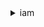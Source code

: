 

<details><summary>iam</summary><blockquote>

- **<details><summary>add-client-id-to-open-id-connect-provider</summary><blockquote>**

  * --open-id-connect-provider-arn
  * --client-id
  * --cli-input-json
  * --cli-input-yaml
  * --generate-cli-skeleton


- **<details><summary>add-role-to-instance-profile</summary><blockquote>**

  * --instance-profile-name
  * --role-name
  * --cli-input-json
  * --cli-input-yaml
  * --generate-cli-skeleton


- **<details><summary>add-user-to-group</summary><blockquote>**

  * --group-name
  * --user-name
  * --cli-input-json
  * --cli-input-yaml
  * --generate-cli-skeleton


- **<details><summary>attach-group-policy</summary><blockquote>**

  * --group-name
  * --policy-arn
  * --cli-input-json
  * --cli-input-yaml
  * --generate-cli-skeleton


- **<details><summary>attach-role-policy</summary><blockquote>**

  * --role-name
  * --policy-arn
  * --cli-input-json
  * --cli-input-yaml
  * --generate-cli-skeleton


- **<details><summary>attach-user-policy</summary><blockquote>**

  * --user-name
  * --policy-arn
  * --cli-input-json
  * --cli-input-yaml
  * --generate-cli-skeleton


- **<details><summary>change-password</summary><blockquote>**

  * --old-password
  * --new-password
  * --cli-input-json
  * --cli-input-yaml
  * --generate-cli-skeleton


- **<details><summary>create-access-key</summary><blockquote>**

  * --user-name
  * --cli-input-json
  * --cli-input-yaml
  * --generate-cli-skeleton


- **<details><summary>create-account-alias</summary><blockquote>**

  * --account-alias
  * --cli-input-json
  * --cli-input-yaml
  * --generate-cli-skeleton


- **<details><summary>create-group</summary><blockquote>**

  * --path
  * --group-name
  * --cli-input-json
  * --cli-input-yaml
  * --generate-cli-skeleton


- **<details><summary>create-instance-profile</summary><blockquote>**

  * --instance-profile-name
  * --path
  * --tags
  * --cli-input-json
  * --cli-input-yaml
  * --generate-cli-skeleton


- **<details><summary>create-login-profile</summary><blockquote>**

  * --user-name
  * --password
  * --password-reset-required
  * --no-password-reset-required
  * --cli-input-json
  * --cli-input-yaml
  * --generate-cli-skeleton


- **<details><summary>create-open-id-connect-provider</summary><blockquote>**

  * --url
  * --client-id-list
  * --thumbprint-list
  * --tags
  * --cli-input-json
  * --cli-input-yaml
  * --generate-cli-skeleton


- **<details><summary>create-policy</summary><blockquote>**

  * --policy-name
  * --path
  * --policy-document
  * --description
  * --tags
  * --cli-input-json
  * --cli-input-yaml
  * --generate-cli-skeleton


- **<details><summary>create-policy-version</summary><blockquote>**

  * --policy-arn
  * --policy-document
  * --set-as-default
  * --no-set-as-default
  * --cli-input-json
  * --cli-input-yaml
  * --generate-cli-skeleton


- **<details><summary>create-role</summary><blockquote>**

  * --path
  * --role-name
  * --assume-role-policy-document
  * --description
  * --max-session-duration
  * --permissions-boundary
  * --tags
  * --cli-input-json
  * --cli-input-yaml
  * --generate-cli-skeleton


- **<details><summary>create-saml-provider</summary><blockquote>**

  * --saml-metadata-document
  * --name
  * --tags
  * --cli-input-json
  * --cli-input-yaml
  * --generate-cli-skeleton


- **<details><summary>create-service-linked-role</summary><blockquote>**

  * --aws-service-name
  * --description
  * --custom-suffix
  * --cli-input-json
  * --cli-input-yaml
  * --generate-cli-skeleton


- **<details><summary>create-service-specific-credential</summary><blockquote>**

  * --user-name
  * --service-name
  * --cli-input-json
  * --cli-input-yaml
  * --generate-cli-skeleton


- **<details><summary>create-user</summary><blockquote>**

  * --path
  * --user-name
  * --permissions-boundary
  * --tags
  * --cli-input-json
  * --cli-input-yaml
  * --generate-cli-skeleton


- **<details><summary>create-virtual-mfa-device</summary><blockquote>**

  * --path
  * --virtual-mfa-device-name
  * --tags
  * --outfile
  * --bootstrap-method


- **<details><summary>deactivate-mfa-device</summary><blockquote>**

  * --user-name
  * --serial-number
  * --cli-input-json
  * --cli-input-yaml
  * --generate-cli-skeleton


- **<details><summary>delete-access-key</summary><blockquote>**

  * --user-name
  * --access-key-id
  * --cli-input-json
  * --cli-input-yaml
  * --generate-cli-skeleton


- **<details><summary>delete-account-alias</summary><blockquote>**

  * --account-alias
  * --cli-input-json
  * --cli-input-yaml
  * --generate-cli-skeleton


- **<details><summary>delete-account-password-policy</summary><blockquote>**

  * --cli-input-json
  * --cli-input-yaml
  * --generate-cli-skeleton


- **<details><summary>delete-group</summary><blockquote>**

  * --group-name
  * --cli-input-json
  * --cli-input-yaml
  * --generate-cli-skeleton


- **<details><summary>delete-group-policy</summary><blockquote>**

  * --group-name
  * --policy-name
  * --cli-input-json
  * --cli-input-yaml
  * --generate-cli-skeleton


- **<details><summary>delete-instance-profile</summary><blockquote>**

  * --instance-profile-name
  * --cli-input-json
  * --cli-input-yaml
  * --generate-cli-skeleton


- **<details><summary>delete-login-profile</summary><blockquote>**

  * --user-name
  * --cli-input-json
  * --cli-input-yaml
  * --generate-cli-skeleton


- **<details><summary>delete-open-id-connect-provider</summary><blockquote>**

  * --open-id-connect-provider-arn
  * --cli-input-json
  * --cli-input-yaml
  * --generate-cli-skeleton


- **<details><summary>delete-policy</summary><blockquote>**

  * --policy-arn
  * --cli-input-json
  * --cli-input-yaml
  * --generate-cli-skeleton


- **<details><summary>delete-policy-version</summary><blockquote>**

  * --policy-arn
  * --version-id
  * --cli-input-json
  * --cli-input-yaml
  * --generate-cli-skeleton


- **<details><summary>delete-role</summary><blockquote>**

  * --role-name
  * --cli-input-json
  * --cli-input-yaml
  * --generate-cli-skeleton


- **<details><summary>delete-role-permissions-boundary</summary><blockquote>**

  * --role-name
  * --cli-input-json
  * --cli-input-yaml
  * --generate-cli-skeleton


- **<details><summary>delete-role-policy</summary><blockquote>**

  * --role-name
  * --policy-name
  * --cli-input-json
  * --cli-input-yaml
  * --generate-cli-skeleton


- **<details><summary>delete-saml-provider</summary><blockquote>**

  * --saml-provider-arn
  * --cli-input-json
  * --cli-input-yaml
  * --generate-cli-skeleton


- **<details><summary>delete-server-certificate</summary><blockquote>**

  * --server-certificate-name
  * --cli-input-json
  * --cli-input-yaml
  * --generate-cli-skeleton


- **<details><summary>delete-service-linked-role</summary><blockquote>**

  * --role-name
  * --cli-input-json
  * --cli-input-yaml
  * --generate-cli-skeleton


- **<details><summary>delete-service-specific-credential</summary><blockquote>**

  * --user-name
  * --service-specific-credential-id
  * --cli-input-json
  * --cli-input-yaml
  * --generate-cli-skeleton


- **<details><summary>delete-signing-certificate</summary><blockquote>**

  * --user-name
  * --certificate-id
  * --cli-input-json
  * --cli-input-yaml
  * --generate-cli-skeleton


- **<details><summary>delete-ssh-public-key</summary><blockquote>**

  * --user-name
  * --ssh-public-key-id
  * --cli-input-json
  * --cli-input-yaml
  * --generate-cli-skeleton


- **<details><summary>delete-user</summary><blockquote>**

  * --user-name
  * --cli-input-json
  * --cli-input-yaml
  * --generate-cli-skeleton


- **<details><summary>delete-user-permissions-boundary</summary><blockquote>**

  * --user-name
  * --cli-input-json
  * --cli-input-yaml
  * --generate-cli-skeleton


- **<details><summary>delete-user-policy</summary><blockquote>**

  * --user-name
  * --policy-name
  * --cli-input-json
  * --cli-input-yaml
  * --generate-cli-skeleton


- **<details><summary>delete-virtual-mfa-device</summary><blockquote>**

  * --serial-number
  * --cli-input-json
  * --cli-input-yaml
  * --generate-cli-skeleton


- **<details><summary>detach-group-policy</summary><blockquote>**

  * --group-name
  * --policy-arn
  * --cli-input-json
  * --cli-input-yaml
  * --generate-cli-skeleton


- **<details><summary>detach-role-policy</summary><blockquote>**

  * --role-name
  * --policy-arn
  * --cli-input-json
  * --cli-input-yaml
  * --generate-cli-skeleton


- **<details><summary>detach-user-policy</summary><blockquote>**

  * --user-name
  * --policy-arn
  * --cli-input-json
  * --cli-input-yaml
  * --generate-cli-skeleton


- **<details><summary>enable-mfa-device</summary><blockquote>**

  * --user-name
  * --serial-number
  * --authentication-code1
  * --authentication-code2
  * --cli-input-json
  * --cli-input-yaml
  * --generate-cli-skeleton


- **<details><summary>generate-credential-report</summary><blockquote>**

  * --cli-input-json
  * --cli-input-yaml
  * --generate-cli-skeleton


- **<details><summary>generate-organizations-access-report</summary><blockquote>**

  * --entity-path
  * --organizations-policy-id
  * --cli-input-json
  * --cli-input-yaml
  * --generate-cli-skeleton


- **<details><summary>generate-service-last-accessed-details</summary><blockquote>**

  * --arn
  * --granularity
  * --cli-input-json
  * --cli-input-yaml
  * --generate-cli-skeleton


- **<details><summary>get-access-key-last-used</summary><blockquote>**

  * --access-key-id
  * --cli-input-json
  * --cli-input-yaml
  * --generate-cli-skeleton


- **<details><summary>get-account-authorization-details</summary><blockquote>**

  * --filter
  * --max-items
  * --cli-input-json
  * --cli-input-yaml
  * --starting-token
  * --page-size
  * --generate-cli-skeleton


- **<details><summary>get-account-password-policy</summary><blockquote>**

  * --cli-input-json
  * --cli-input-yaml
  * --generate-cli-skeleton


- **<details><summary>get-account-summary</summary><blockquote>**

  * --cli-input-json
  * --cli-input-yaml
  * --generate-cli-skeleton


- **<details><summary>get-context-keys-for-custom-policy</summary><blockquote>**

  * --policy-input-list
  * --cli-input-json
  * --cli-input-yaml
  * --generate-cli-skeleton


- **<details><summary>get-context-keys-for-principal-policy</summary><blockquote>**

  * --policy-source-arn
  * --policy-input-list
  * --cli-input-json
  * --cli-input-yaml
  * --generate-cli-skeleton


- **<details><summary>get-credential-report</summary><blockquote>**

  * --cli-input-json
  * --cli-input-yaml
  * --generate-cli-skeleton


- **<details><summary>get-group</summary><blockquote>**

  * --group-name
  * --max-items
  * --cli-input-json
  * --cli-input-yaml
  * --starting-token
  * --page-size
  * --generate-cli-skeleton


- **<details><summary>get-group-policy</summary><blockquote>**

  * --group-name
  * --policy-name
  * --cli-input-json
  * --cli-input-yaml
  * --generate-cli-skeleton


- **<details><summary>get-instance-profile</summary><blockquote>**

  * --instance-profile-name
  * --cli-input-json
  * --cli-input-yaml
  * --generate-cli-skeleton


- **<details><summary>get-login-profile</summary><blockquote>**

  * --user-name
  * --cli-input-json
  * --cli-input-yaml
  * --generate-cli-skeleton


- **<details><summary>get-open-id-connect-provider</summary><blockquote>**

  * --open-id-connect-provider-arn
  * --cli-input-json
  * --cli-input-yaml
  * --generate-cli-skeleton


- **<details><summary>get-organizations-access-report</summary><blockquote>**

  * --job-id
  * --max-items
  * --marker
  * --sort-key
  * --cli-input-json
  * --cli-input-yaml
  * --generate-cli-skeleton


- **<details><summary>get-policy</summary><blockquote>**

  * --policy-arn
  * --cli-input-json
  * --cli-input-yaml
  * --generate-cli-skeleton


- **<details><summary>get-policy-version</summary><blockquote>**

  * --policy-arn
  * --version-id
  * --cli-input-json
  * --cli-input-yaml
  * --generate-cli-skeleton


- **<details><summary>get-role</summary><blockquote>**

  * --role-name
  * --cli-input-json
  * --cli-input-yaml
  * --generate-cli-skeleton


- **<details><summary>get-role-policy</summary><blockquote>**

  * --role-name
  * --policy-name
  * --cli-input-json
  * --cli-input-yaml
  * --generate-cli-skeleton


- **<details><summary>get-saml-provider</summary><blockquote>**

  * --saml-provider-arn
  * --cli-input-json
  * --cli-input-yaml
  * --generate-cli-skeleton


- **<details><summary>get-server-certificate</summary><blockquote>**

  * --server-certificate-name
  * --cli-input-json
  * --cli-input-yaml
  * --generate-cli-skeleton


- **<details><summary>get-service-last-accessed-details</summary><blockquote>**

  * --job-id
  * --max-items
  * --marker
  * --cli-input-json
  * --cli-input-yaml
  * --generate-cli-skeleton


- **<details><summary>get-service-last-accessed-details-with-entities</summary><blockquote>**

  * --job-id
  * --service-namespace
  * --max-items
  * --marker
  * --cli-input-json
  * --cli-input-yaml
  * --generate-cli-skeleton


- **<details><summary>get-service-linked-role-deletion-status</summary><blockquote>**

  * --deletion-task-id
  * --cli-input-json
  * --cli-input-yaml
  * --generate-cli-skeleton


- **<details><summary>get-ssh-public-key</summary><blockquote>**

  * --user-name
  * --ssh-public-key-id
  * --encoding
  * --cli-input-json
  * --cli-input-yaml
  * --generate-cli-skeleton


- **<details><summary>get-user</summary><blockquote>**

  * --user-name
  * --cli-input-json
  * --cli-input-yaml
  * --generate-cli-skeleton
  
  ```bash
  aws iam get-user
  ```
  ```json
  {
    "User": {
      "Path": "/",
      "UserName": "yossi",
      "UserId": "H3QEKM7OYVSR7WK]8JMSLC",
      "Arn": "arn:aws:iam::3006870281094:user/yossi",
      "CreateDate": "2021-12-12T08:37:02+00:00"
    }
  }
  ```


- **<details><summary>get-user-policy</summary><blockquote>**

  * --user-name
  * --policy-name
  * --cli-input-json
  * --cli-input-yaml
  * --generate-cli-skeleton


- **<details><summary>help</summary><blockquote>**

  * 


- **<details><summary>list-access-keys</summary><blockquote>**

  * --user-name
  * --max-items
  * --cli-input-json
  * --cli-input-yaml
  * --starting-token
  * --page-size
  * --generate-cli-skeleton


- **<details><summary>list-account-aliases</summary><blockquote>**

  * --max-items
  * --cli-input-json
  * --cli-input-yaml
  * --starting-token
  * --page-size
  * --generate-cli-skeleton


- **<details><summary>list-attached-group-policies</summary><blockquote>**

  * --group-name
  * --path-prefix
  * --max-items
  * --cli-input-json
  * --cli-input-yaml
  * --starting-token
  * --page-size
  * --generate-cli-skeleton


- **<details><summary>list-attached-role-policies</summary><blockquote>**

  * --role-name
  * --path-prefix
  * --max-items
  * --cli-input-json
  * --cli-input-yaml
  * --starting-token
  * --page-size
  * --generate-cli-skeleton


- **<details><summary>list-attached-user-policies</summary><blockquote>**

  * --user-name
  * --path-prefix
  * --max-items
  * --cli-input-json
  * --cli-input-yaml
  * --starting-token
  * --page-size
  * --generate-cli-skeleton


- **<details><summary>list-entities-for-policy</summary><blockquote>**

  * --policy-arn
  * --entity-filter
  * --path-prefix
  * --policy-usage-filter
  * --max-items
  * --cli-input-json
  * --cli-input-yaml
  * --starting-token
  * --page-size
  * --generate-cli-skeleton


- **<details><summary>list-group-policies</summary><blockquote>**

  * --group-name
  * --max-items
  * --cli-input-json
  * --cli-input-yaml
  * --starting-token
  * --page-size
  * --generate-cli-skeleton


- **<details><summary>list-groups</summary><blockquote>**

  * --path-prefix
  * --max-items
  * --cli-input-json
  * --cli-input-yaml
  * --starting-token
  * --page-size
  * --generate-cli-skeleton


- **<details><summary>list-groups-for-user</summary><blockquote>**

  * --user-name
  * --max-items
  * --cli-input-json
  * --cli-input-yaml
  * --starting-token
  * --page-size
  * --generate-cli-skeleton


- **<details><summary>list-instance-profiles</summary><blockquote>**

  * --path-prefix
  * --max-items
  * --cli-input-json
  * --cli-input-yaml
  * --starting-token
  * --page-size
  * --generate-cli-skeleton


- **<details><summary>list-instance-profiles-for-role</summary><blockquote>**

  * --role-name
  * --max-items
  * --cli-input-json
  * --cli-input-yaml
  * --starting-token
  * --page-size
  * --generate-cli-skeleton


- **<details><summary>list-instance-profile-tags</summary><blockquote>**

  * --instance-profile-name
  * --marker
  * --max-items
  * --cli-input-json
  * --cli-input-yaml
  * --generate-cli-skeleton


- **<details><summary>list-mfa-devices</summary><blockquote>**

  * --user-name
  * --max-items
  * --cli-input-json
  * --cli-input-yaml
  * --starting-token
  * --page-size
  * --generate-cli-skeleton


- **<details><summary>list-mfa-device-tags</summary><blockquote>**

  * --serial-number
  * --marker
  * --max-items
  * --cli-input-json
  * --cli-input-yaml
  * --generate-cli-skeleton


- **<details><summary>list-open-id-connect-providers</summary><blockquote>**

  * --cli-input-json
  * --cli-input-yaml
  * --generate-cli-skeleton


- **<details><summary>list-open-id-connect-provider-tags</summary><blockquote>**

  * --open-id-connect-provider-arn
  * --marker
  * --max-items
  * --cli-input-json
  * --cli-input-yaml
  * --generate-cli-skeleton


- **<details><summary>list-policies</summary><blockquote>**

  * --scope
  * --only-attached
  * --no-only-attached
  * --path-prefix
  * --policy-usage-filter
  * --max-items
  * --cli-input-json
  * --cli-input-yaml
  * --starting-token
  * --page-size
  * --generate-cli-skeleton


- **<details><summary>list-policies-granting-service-access</summary><blockquote>**

  * --marker
  * --arn
  * --service-namespaces
  * --cli-input-json
  * --cli-input-yaml
  * --generate-cli-skeleton


- **<details><summary>list-policy-tags</summary><blockquote>**

  * --policy-arn
  * --marker
  * --max-items
  * --cli-input-json
  * --cli-input-yaml
  * --generate-cli-skeleton


- **<details><summary>list-policy-versions</summary><blockquote>**

  * --policy-arn
  * --max-items
  * --cli-input-json
  * --cli-input-yaml
  * --starting-token
  * --page-size
  * --generate-cli-skeleton


- **<details><summary>list-role-policies</summary><blockquote>**

  * --role-name
  * --max-items
  * --cli-input-json
  * --cli-input-yaml
  * --starting-token
  * --page-size
  * --generate-cli-skeleton


- **<details><summary>list-roles</summary><blockquote>**

  * --path-prefix
  * --max-items
  * --cli-input-json
  * --cli-input-yaml
  * --starting-token
  * --page-size
  * --generate-cli-skeleton


- **<details><summary>list-role-tags</summary><blockquote>**

  * --role-name
  * --marker
  * --max-items
  * --cli-input-json
  * --cli-input-yaml
  * --generate-cli-skeleton


- **<details><summary>list-saml-providers</summary><blockquote>**

  * --cli-input-json
  * --cli-input-yaml
  * --generate-cli-skeleton


- **<details><summary>list-saml-provider-tags</summary><blockquote>**

  * --saml-provider-arn
  * --marker
  * --max-items
  * --cli-input-json
  * --cli-input-yaml
  * --generate-cli-skeleton


- **<details><summary>list-server-certificates</summary><blockquote>**

  * --path-prefix
  * --max-items
  * --cli-input-json
  * --cli-input-yaml
  * --starting-token
  * --page-size
  * --generate-cli-skeleton


- **<details><summary>list-server-certificate-tags</summary><blockquote>**

  * --server-certificate-name
  * --marker
  * --max-items
  * --cli-input-json
  * --cli-input-yaml
  * --generate-cli-skeleton


- **<details><summary>list-service-specific-credentials</summary><blockquote>**

  * --user-name
  * --service-name
  * --cli-input-json
  * --cli-input-yaml
  * --generate-cli-skeleton


- **<details><summary>list-signing-certificates</summary><blockquote>**

  * --user-name
  * --max-items
  * --cli-input-json
  * --cli-input-yaml
  * --starting-token
  * --page-size
  * --generate-cli-skeleton


- **<details><summary>list-ssh-public-keys</summary><blockquote>**

  * --user-name
  * --max-items
  * --cli-input-json
  * --cli-input-yaml
  * --starting-token
  * --page-size
  * --generate-cli-skeleton


- **<details><summary>list-user-policies</summary><blockquote>**

  * --user-name
  * --max-items
  * --cli-input-json
  * --cli-input-yaml
  * --starting-token
  * --page-size
  * --generate-cli-skeleton


- **<details><summary>list-users</summary><blockquote>**

  * --path-prefix
  * --max-items
  * --cli-input-json
  * --cli-input-yaml
  * --starting-token
  * --page-size
  * --generate-cli-skeleton


- **<details><summary>list-user-tags</summary><blockquote>**

  * --user-name
  * --max-items
  * --cli-input-json
  * --cli-input-yaml
  * --starting-token
  * --page-size
  * --generate-cli-skeleton


- **<details><summary>list-virtual-mfa-devices</summary><blockquote>**

  * --assignment-status
  * --max-items
  * --cli-input-json
  * --cli-input-yaml
  * --starting-token
  * --page-size
  * --generate-cli-skeleton


- **<details><summary>put-group-policy</summary><blockquote>**

  * --group-name
  * --policy-name
  * --policy-document
  * --cli-input-json
  * --cli-input-yaml
  * --generate-cli-skeleton


- **<details><summary>put-role-permissions-boundary</summary><blockquote>**

  * --role-name
  * --permissions-boundary
  * --cli-input-json
  * --cli-input-yaml
  * --generate-cli-skeleton


- **<details><summary>put-role-policy</summary><blockquote>**

  * --role-name
  * --policy-name
  * --policy-document
  * --cli-input-json
  * --cli-input-yaml
  * --generate-cli-skeleton


- **<details><summary>put-user-permissions-boundary</summary><blockquote>**

  * --user-name
  * --permissions-boundary
  * --cli-input-json
  * --cli-input-yaml
  * --generate-cli-skeleton


- **<details><summary>put-user-policy</summary><blockquote>**

  * --user-name
  * --policy-name
  * --policy-document
  * --cli-input-json
  * --cli-input-yaml
  * --generate-cli-skeleton


- **<details><summary>remove-client-id-from-open-id-connect-provider</summary><blockquote>**

  * --open-id-connect-provider-arn
  * --client-id
  * --cli-input-json
  * --cli-input-yaml
  * --generate-cli-skeleton


- **<details><summary>remove-role-from-instance-profile</summary><blockquote>**

  * --instance-profile-name
  * --role-name
  * --cli-input-json
  * --cli-input-yaml
  * --generate-cli-skeleton


- **<details><summary>remove-user-from-group</summary><blockquote>**

  * --group-name
  * --user-name
  * --cli-input-json
  * --cli-input-yaml
  * --generate-cli-skeleton


- **<details><summary>reset-service-specific-credential</summary><blockquote>**

  * --user-name
  * --service-specific-credential-id
  * --cli-input-json
  * --cli-input-yaml
  * --generate-cli-skeleton


- **<details><summary>resync-mfa-device</summary><blockquote>**

  * --user-name
  * --serial-number
  * --authentication-code1
  * --authentication-code2
  * --cli-input-json
  * --cli-input-yaml
  * --generate-cli-skeleton


- **<details><summary>set-default-policy-version</summary><blockquote>**

  * --policy-arn
  * --version-id
  * --cli-input-json
  * --cli-input-yaml
  * --generate-cli-skeleton


- **<details><summary>set-security-token-service-preferences</summary><blockquote>**

  * --global-endpoint-token-version
  * --cli-input-json
  * --cli-input-yaml
  * --generate-cli-skeleton


- **<details><summary>simulate-custom-policy</summary><blockquote>**

  * --policy-input-list
  * --permissions-boundary-policy-input-list
  * --action-names
  * --resource-arns
  * --resource-policy
  * --resource-owner
  * --caller-arn
  * --context-entries
  * --resource-handling-option
  * --max-items
  * --cli-input-json
  * --cli-input-yaml
  * --starting-token
  * --page-size
  * --generate-cli-skeleton


- **<details><summary>simulate-principal-policy</summary><blockquote>**

  * --policy-source-arn
  * --policy-input-list
  * --permissions-boundary-policy-input-list
  * --action-names
  * --resource-arns
  * --resource-policy
  * --resource-owner
  * --caller-arn
  * --context-entries
  * --resource-handling-option
  * --max-items
  * --cli-input-json
  * --cli-input-yaml
  * --starting-token
  * --page-size
  * --generate-cli-skeleton


- **<details><summary>tag-instance-profile</summary><blockquote>**

  * --instance-profile-name
  * --tags
  * --cli-input-json
  * --cli-input-yaml
  * --generate-cli-skeleton


- **<details><summary>tag-mfa-device</summary><blockquote>**

  * --serial-number
  * --tags
  * --cli-input-json
  * --cli-input-yaml
  * --generate-cli-skeleton


- **<details><summary>tag-open-id-connect-provider</summary><blockquote>**

  * --open-id-connect-provider-arn
  * --tags
  * --cli-input-json
  * --cli-input-yaml
  * --generate-cli-skeleton


- **<details><summary>tag-policy</summary><blockquote>**

  * --policy-arn
  * --tags
  * --cli-input-json
  * --cli-input-yaml
  * --generate-cli-skeleton


- **<details><summary>tag-role</summary><blockquote>**

  * --role-name
  * --tags
  * --cli-input-json
  * --cli-input-yaml
  * --generate-cli-skeleton


- **<details><summary>tag-saml-provider</summary><blockquote>**

  * --saml-provider-arn
  * --tags
  * --cli-input-json
  * --cli-input-yaml
  * --generate-cli-skeleton


- **<details><summary>tag-server-certificate</summary><blockquote>**

  * --server-certificate-name
  * --tags
  * --cli-input-json
  * --cli-input-yaml
  * --generate-cli-skeleton


- **<details><summary>tag-user</summary><blockquote>**

  * --user-name
  * --tags
  * --cli-input-json
  * --cli-input-yaml
  * --generate-cli-skeleton


- **<details><summary>untag-instance-profile</summary><blockquote>**

  * --instance-profile-name
  * --tag-keys
  * --cli-input-json
  * --cli-input-yaml
  * --generate-cli-skeleton


- **<details><summary>untag-mfa-device</summary><blockquote>**

  * --serial-number
  * --tag-keys
  * --cli-input-json
  * --cli-input-yaml
  * --generate-cli-skeleton


- **<details><summary>untag-open-id-connect-provider</summary><blockquote>**

  * --open-id-connect-provider-arn
  * --tag-keys
  * --cli-input-json
  * --cli-input-yaml
  * --generate-cli-skeleton


- **<details><summary>untag-policy</summary><blockquote>**

  * --policy-arn
  * --tag-keys
  * --cli-input-json
  * --cli-input-yaml
  * --generate-cli-skeleton


- **<details><summary>untag-role</summary><blockquote>**

  * --role-name
  * --tag-keys
  * --cli-input-json
  * --cli-input-yaml
  * --generate-cli-skeleton


- **<details><summary>untag-saml-provider</summary><blockquote>**

  * --saml-provider-arn
  * --tag-keys
  * --cli-input-json
  * --cli-input-yaml
  * --generate-cli-skeleton


- **<details><summary>untag-server-certificate</summary><blockquote>**

  * --server-certificate-name
  * --tag-keys
  * --cli-input-json
  * --cli-input-yaml
  * --generate-cli-skeleton


- **<details><summary>untag-user</summary><blockquote>**

  * --user-name
  * --tag-keys
  * --cli-input-json
  * --cli-input-yaml
  * --generate-cli-skeleton


- **<details><summary>update-access-key</summary><blockquote>**

  * --user-name
  * --access-key-id
  * --status
  * --cli-input-json
  * --cli-input-yaml
  * --generate-cli-skeleton


- **<details><summary>update-account-password-policy</summary><blockquote>**

  * --minimum-password-length
  * --require-symbols
  * --no-require-symbols
  * --require-numbers
  * --no-require-numbers
  * --require-uppercase-characters
  * --no-require-uppercase-characters
  * --require-lowercase-characters
  * --no-require-lowercase-characters
  * --allow-users-to-change-password
  * --no-allow-users-to-change-password
  * --max-password-age
  * --password-reuse-prevention
  * --hard-expiry
  * --no-hard-expiry
  * --cli-input-json
  * --cli-input-yaml
  * --generate-cli-skeleton


- **<details><summary>update-assume-role-policy</summary><blockquote>**

  * --role-name
  * --policy-document
  * --cli-input-json
  * --cli-input-yaml
  * --generate-cli-skeleton


- **<details><summary>update-group</summary><blockquote>**

  * --group-name
  * --new-path
  * --new-group-name
  * --cli-input-json
  * --cli-input-yaml
  * --generate-cli-skeleton


- **<details><summary>update-login-profile</summary><blockquote>**

  * --user-name
  * --password
  * --password-reset-required
  * --no-password-reset-required
  * --cli-input-json
  * --cli-input-yaml
  * --generate-cli-skeleton


- **<details><summary>update-open-id-connect-provider-thumbprint</summary><blockquote>**

  * --open-id-connect-provider-arn
  * --thumbprint-list
  * --cli-input-json
  * --cli-input-yaml
  * --generate-cli-skeleton


- **<details><summary>update-role</summary><blockquote>**

  * --role-name
  * --description
  * --max-session-duration
  * --cli-input-json
  * --cli-input-yaml
  * --generate-cli-skeleton


- **<details><summary>update-role-description</summary><blockquote>**

  * --role-name
  * --description
  * --cli-input-json
  * --cli-input-yaml
  * --generate-cli-skeleton


- **<details><summary>update-saml-provider</summary><blockquote>**

  * --saml-metadata-document
  * --saml-provider-arn
  * --cli-input-json
  * --cli-input-yaml
  * --generate-cli-skeleton


- **<details><summary>update-server-certificate</summary><blockquote>**

  * --server-certificate-name
  * --new-path
  * --new-server-certificate-name
  * --cli-input-json
  * --cli-input-yaml
  * --generate-cli-skeleton


- **<details><summary>update-service-specific-credential</summary><blockquote>**

  * --user-name
  * --service-specific-credential-id
  * --status
  * --cli-input-json
  * --cli-input-yaml
  * --generate-cli-skeleton


- **<details><summary>update-signing-certificate</summary><blockquote>**

  * --user-name
  * --certificate-id
  * --status
  * --cli-input-json
  * --cli-input-yaml
  * --generate-cli-skeleton


- **<details><summary>update-ssh-public-key</summary><blockquote>**

  * --user-name
  * --ssh-public-key-id
  * --status
  * --cli-input-json
  * --cli-input-yaml
  * --generate-cli-skeleton


- **<details><summary>update-user</summary><blockquote>**

  * --user-name
  * --new-path
  * --new-user-name
  * --cli-input-json
  * --cli-input-yaml
  * --generate-cli-skeleton


- **<details><summary>upload-server-certificate</summary><blockquote>**

  * --path
  * --server-certificate-name
  * --certificate-body
  * --private-key
  * --certificate-chain
  * --tags
  * --cli-input-json
  * --cli-input-yaml
  * --generate-cli-skeleton


- **<details><summary>upload-signing-certificate</summary><blockquote>**

  * --user-name
  * --certificate-body
  * --cli-input-json
  * --cli-input-yaml
  * --generate-cli-skeleton


- **<details><summary>upload-ssh-public-key</summary><blockquote>**

  * --user-name
  * --ssh-public-key-body
  * --cli-input-json
  * --cli-input-yaml
  * --generate-cli-skeleton


- **<details><summary>wait</summary><blockquote>**

  * 


- **<details><summary>wizard</summary><blockquote>**

  * 


</blockquote></details>
</blockquote></details>
</blockquote></details>
</blockquote></details>
</blockquote></details>
</blockquote></details>
</blockquote></details>
</blockquote></details>
</blockquote></details>
</blockquote></details>
</blockquote></details>
</blockquote></details>
</blockquote></details>
</blockquote></details>
</blockquote></details>
</blockquote></details>
</blockquote></details>
</blockquote></details>
</blockquote></details>
</blockquote></details>
</blockquote></details>
</blockquote></details>
</blockquote></details>
</blockquote></details>
</blockquote></details>
</blockquote></details>
</blockquote></details>
</blockquote></details>
</blockquote></details>
</blockquote></details>
</blockquote></details>
</blockquote></details>
</blockquote></details>
</blockquote></details>
</blockquote></details>
</blockquote></details>
</blockquote></details>
</blockquote></details>
</blockquote></details>
</blockquote></details>
</blockquote></details>
</blockquote></details>
</blockquote></details>
</blockquote></details>
</blockquote></details>
</blockquote></details>
</blockquote></details>
</blockquote></details>
</blockquote></details>
</blockquote></details>
</blockquote></details>
</blockquote></details>
</blockquote></details>
</blockquote></details>
</blockquote></details>
</blockquote></details>
</blockquote></details>
</blockquote></details>
</blockquote></details>
</blockquote></details>
</blockquote></details>
</blockquote></details>
</blockquote></details>
</blockquote></details>
</blockquote></details>
</blockquote></details>
</blockquote></details>
</blockquote></details>
</blockquote></details>
</blockquote></details>
</blockquote></details>
</blockquote></details>
</blockquote></details>
</blockquote></details>
</blockquote></details>
</blockquote></details>
</blockquote></details>
</blockquote></details>
</blockquote></details>
</blockquote></details>
</blockquote></details>
</blockquote></details>
</blockquote></details>
</blockquote></details>
</blockquote></details>
</blockquote></details>
</blockquote></details>
</blockquote></details>
</blockquote></details>
</blockquote></details>
</blockquote></details>
</blockquote></details>
</blockquote></details>
</blockquote></details>
</blockquote></details>
</blockquote></details>
</blockquote></details>
</blockquote></details>
</blockquote></details>
</blockquote></details>
</blockquote></details>
</blockquote></details>
</blockquote></details>
</blockquote></details>
</blockquote></details>
</blockquote></details>
</blockquote></details>
</blockquote></details>
</blockquote></details>
</blockquote></details>
</blockquote></details>
</blockquote></details>
</blockquote></details>
</blockquote></details>
</blockquote></details>
</blockquote></details>
</blockquote></details>
</blockquote></details>
</blockquote></details>
</blockquote></details>
</blockquote></details>
</blockquote></details>
</blockquote></details>
</blockquote></details>
</blockquote></details>
</blockquote></details>
</blockquote></details>
</blockquote></details>
</blockquote></details>
</blockquote></details>
</blockquote></details>
</blockquote></details>
</blockquote></details>
</blockquote></details>
</blockquote></details>
</blockquote></details>
</blockquote></details>
</blockquote></details>
</blockquote></details>
</blockquote></details>
</blockquote></details>
</blockquote></details>
</blockquote></details>
</blockquote></details>
</blockquote></details>
</blockquote></details>
</blockquote></details>
</blockquote></details>
</blockquote></details>
</blockquote></details>
</blockquote></details>
</blockquote></details>
</blockquote></details>
</blockquote></details>
</blockquote></details>
</blockquote></details>
</blockquote></details>
</blockquote></details>
</blockquote></details>
</blockquote></details>
</blockquote></details>
</blockquote></details>
